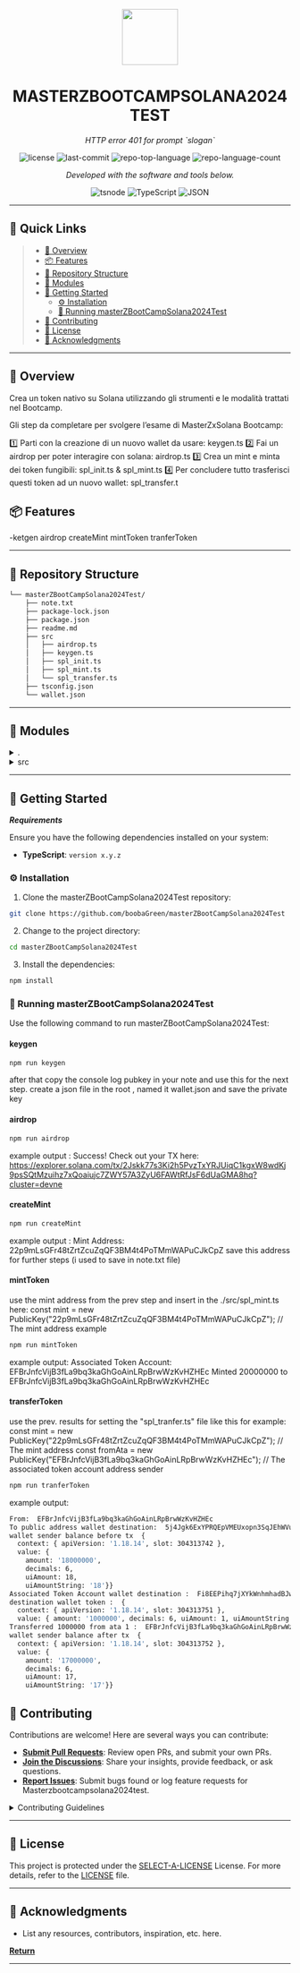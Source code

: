 <p align="center">
  <img src="https://cdn-icons-png.flaticon.com/512/6295/6295417.png" width="100" />
</p>
<p align="center">
    <h1 align="center">MASTERZBOOTCAMPSOLANA2024TEST</h1>
</p>
<p align="center">
    <em>HTTP error 401 for prompt `slogan`</em>
</p>
<p align="center">
	<img src="https://img.shields.io/github/license/boobaGreen/masterZBootCampSolana2024Test?style=flat&color=0080ff" alt="license">
	<img src="https://img.shields.io/github/last-commit/boobaGreen/masterZBootCampSolana2024Test?style=flat&logo=git&logoColor=white&color=0080ff" alt="last-commit">
	<img src="https://img.shields.io/github/languages/top/boobaGreen/masterZBootCampSolana2024Test?style=flat&color=0080ff" alt="repo-top-language">
	<img src="https://img.shields.io/github/languages/count/boobaGreen/masterZBootCampSolana2024Test?style=flat&color=0080ff" alt="repo-language-count">
<p>
<p align="center">
		<em>Developed with the software and tools below.</em>
</p>
<p align="center">
	<img src="https://img.shields.io/badge/tsnode-3178C6.svg?style=flat&logo=ts-node&logoColor=white" alt="tsnode">
	<img src="https://img.shields.io/badge/TypeScript-3178C6.svg?style=flat&logo=TypeScript&logoColor=white" alt="TypeScript">
	<img src="https://img.shields.io/badge/JSON-000000.svg?style=flat&logo=JSON&logoColor=white" alt="JSON">
</p>
<hr>

## 🔗 Quick Links

> - [📍 Overview](#-overview)
> - [📦 Features](#-features)
> - [📂 Repository Structure](#-repository-structure)
> - [🧩 Modules](#-modules)
> - [🚀 Getting Started](#-getting-started)
>   - [⚙️ Installation](#️-installation)
>   - [🤖 Running masterZBootCampSolana2024Test](#-running-masterZBootCampSolana2024Test)
> - [🤝 Contributing](#-contributing)
> - [📄 License](#-license)
> - [👏 Acknowledgments](#-acknowledgments)

---

## 📍 Overview

Crea un token nativo su Solana utilizzando gli strumenti e le modalità trattati nel Bootcamp.

Gli step da completare per svolgere l’esame di MasterZxSolana Bootcamp:

1️⃣ Parti con la creazione di un nuovo wallet da usare: keygen.ts
2️⃣ Fai un airdrop per poter interagire con solana: airdrop.ts
3️⃣ Crea un mint e minta dei token fungibili: spl_init.ts & spl_mint.ts
4️⃣ Per concludere tutto trasferisci questi token ad un nuovo wallet: spl_transfer.t

## 📦 Features

-ketgen
airdrop
createMint
mintToken
tranferToken

---

## 📂 Repository Structure

```sh
└── masterZBootCampSolana2024Test/
    ├── note.txt
    ├── package-lock.json
    ├── package.json
    ├── readme.md
    ├── src
    │   ├── airdrop.ts
    │   ├── keygen.ts
    │   ├── spl_init.ts
    │   ├── spl_mint.ts
    │   └── spl_transfer.ts
    ├── tsconfig.json
    └── wallet.json
```

---

## 🧩 Modules

<details closed><summary>.</summary>

| File                                                                                                           | Summary                                       |
| -------------------------------------------------------------------------------------------------------------- | --------------------------------------------- |
| [wallet.json](https://github.com/boobaGreen/masterZBootCampSolana2024Test/blob/master/wallet.json)             | HTTP error 401 for prompt `wallet.json`       |
| [tsconfig.json](https://github.com/boobaGreen/masterZBootCampSolana2024Test/blob/master/tsconfig.json)         | HTTP error 401 for prompt `tsconfig.json`     |
| [note.txt](https://github.com/boobaGreen/masterZBootCampSolana2024Test/blob/master/note.txt)                   | HTTP error 401 for prompt `note.txt`          |
| [package.json](https://github.com/boobaGreen/masterZBootCampSolana2024Test/blob/master/package.json)           | HTTP error 401 for prompt `package.json`      |
| [package-lock.json](https://github.com/boobaGreen/masterZBootCampSolana2024Test/blob/master/package-lock.json) | HTTP error 401 for prompt `package-lock.json` |

</details>

<details closed><summary>src</summary>

| File                                                                                                           | Summary                                         |
| -------------------------------------------------------------------------------------------------------------- | ----------------------------------------------- |
| [keygen.ts](https://github.com/boobaGreen/masterZBootCampSolana2024Test/blob/master/src/keygen.ts)             | HTTP error 401 for prompt `src/keygen.ts`       |
| [airdrop.ts](https://github.com/boobaGreen/masterZBootCampSolana2024Test/blob/master/src/airdrop.ts)           | HTTP error 401 for prompt `src/airdrop.ts`      |
| [spl_transfer.ts](https://github.com/boobaGreen/masterZBootCampSolana2024Test/blob/master/src/spl_transfer.ts) | HTTP error 401 for prompt `src/spl_transfer.ts` |
| [spl_mint.ts](https://github.com/boobaGreen/masterZBootCampSolana2024Test/blob/master/src/spl_mint.ts)         | HTTP error 401 for prompt `src/spl_mint.ts`     |
| [spl_init.ts](https://github.com/boobaGreen/masterZBootCampSolana2024Test/blob/master/src/spl_init.ts)         | HTTP error 401 for prompt `src/spl_init.ts`     |

</details>

---

## 🚀 Getting Started

**_Requirements_**

Ensure you have the following dependencies installed on your system:

- **TypeScript**: `version x.y.z`

### ⚙️ Installation

1. Clone the masterZBootCampSolana2024Test repository:

```sh
git clone https://github.com/boobaGreen/masterZBootCampSolana2024Test
```

2. Change to the project directory:

```sh
cd masterZBootCampSolana2024Test
```

3. Install the dependencies:

```sh
npm install
```

### 🤖 Running masterZBootCampSolana2024Test

Use the following command to run masterZBootCampSolana2024Test:

#### keygen

```sh
npm run keygen
```

after that copy the console log pubkey in your note and use this for the next step.
create a json file in the root , named it wallet.json and save the private key

#### airdrop

```sh
npm run airdrop
```

example output : Success! Check out your TX here: https://explorer.solana.com/tx/2Jskk77s3Ki2h5PvzTxYRJUiqC1kgxW8wdKj9psSQtMzuihz7xQoaiujc7ZWY57A3ZyU6FAWtRfJsF6dUaGMA8hq?cluster=devne

#### createMint

```sh
npm run createMint
```

example output : Mint Address: 22p9mLsGFr48tZrtZcuZqQF3BM4t4PoTMmWAPuCJkCpZ
save this address for further steps (i used to save in note.txt file)

#### mintToken

use the mint address from the prev step and insert in the ./src/spl_mint.ts here:
const mint = new PublicKey("22p9mLsGFr48tZrtZcuZqQF3BM4t4PoTMmWAPuCJkCpZ"); // The mint address example

```sh
npm run mintToken
```

example output:
Associated Token Account: EFBrJnfcVijB3fLa9bq3kaGhGoAinLRpBrwWzKvHZHEc
Minted 20000000 to EFBrJnfcVijB3fLa9bq3kaGhGoAinLRpBrwWzKvHZHEc

#### transferToken

use the prev. results for setting the "spl_tranfer.ts" file like this for example:
const mint = new PublicKey("22p9mLsGFr48tZrtZcuZqQF3BM4t4PoTMmWAPuCJkCpZ"); // The mint address
const fromAta = new PublicKey("EFBrJnfcVijB3fLa9bq3kaGhGoAinLRpBrwWzKvHZHEc"); // The associated token account address sender

```sh
npm run tranferToken
```

example output:

```sh
From:  EFBrJnfcVijB3fLa9bq3kaGhGoAinLRpBrwWzKvHZHEc
To public address wallet destination:  5j4Jgk6ExYPRQEpVMEUxopn3SqJEhWVutHm4mofNcJCk
wallet sender balance before tx  {
  context: { apiVersion: '1.18.14', slot: 304313742 },
  value: {
    amount: '18000000',
    decimals: 6,
    uiAmount: 18,
    uiAmountString: '18'}}
Associated Token Account wallet destination :  Fi8EEPihq7jXYkWnhmhadBJwWBdRZ8un6PVmiDVHaxHc
destination wallet token :  {
  context: { apiVersion: '1.18.14', slot: 304313751 },
  value: { amount: '1000000', decimals: 6, uiAmount: 1, uiAmountString: '1' }}
Transferred 1000000 from ata 1 :  EFBrJnfcVijB3fLa9bq3kaGhGoAinLRpBrwWzKvHZHEc to ata 2 Fi8EEPihq7jXYkWnhmhadBJwWBdRZ8un6PVmiDVHaxHc
wallet sender balance after tx  {
  context: { apiVersion: '1.18.14', slot: 304313752 },
  value: {
    amount: '17000000',
    decimals: 6,
    uiAmount: 17,
    uiAmountString: '17'}}
```

## 🤝 Contributing

Contributions are welcome! Here are several ways you can contribute:

- **[Submit Pull Requests](https://github.com/boobaGreen/masterZBootCampSolana2024Test/blob/main/CONTRIBUTING.md)**: Review open PRs, and submit your own PRs.
- **[Join the Discussions](https://github.com/boobaGreen/masterZBootCampSolana2024Test/discussions)**: Share your insights, provide feedback, or ask questions.
- **[Report Issues](https://github.com/boobaGreen/masterZBootCampSolana2024Test/issues)**: Submit bugs found or log feature requests for Masterzbootcampsolana2024test.

<details closed>
    <summary>Contributing Guidelines</summary>

1. **Fork the Repository**: Start by forking the project repository to your GitHub account.
2. **Clone Locally**: Clone the forked repository to your local machine using a Git client.
   ```sh
   git clone https://github.com/boobaGreen/masterZBootCampSolana2024Test
   ```
3. **Create a New Branch**: Always work on a new branch, giving it a descriptive name.
   ```sh
   git checkout -b new-feature-x
   ```
4. **Make Your Changes**: Develop and test your changes locally.
5. **Commit Your Changes**: Commit with a clear message describing your updates.
   ```sh
   git commit -m 'Implemented new feature x.'
   ```
6. **Push to GitHub**: Push the changes to your forked repository.
   ```sh
   git push origin new-feature-x
   ```
7. **Submit a Pull Request**: Create a PR against the original project repository. Clearly describe the changes and their motivations.

Once your PR is reviewed and approved, it will be merged into the main branch.

</details>

---

## 📄 License

This project is protected under the [SELECT-A-LICENSE](https://choosealicense.com/licenses) License. For more details, refer to the [LICENSE](https://choosealicense.com/licenses/) file.

---

## 👏 Acknowledgments

- List any resources, contributors, inspiration, etc. here.

[**Return**](#-quick-links)

---
